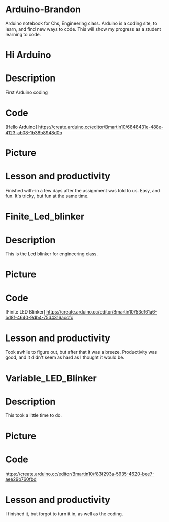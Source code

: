 # Arduino-Brandon

Arduino notebook for Chs, Engineering class. 
Arduino is a coding site, to learn, and find new ways to code. 
This will show my progress as a student learning to code. 


# Hi Arduino 

# Description
First Arduino coding
# Code 
[Hello Arduino] 
https://create.arduino.cc/editor/Bmartin10/6848431e-488e-4123-ab08-1b38b8948d0b

# Picture

# Lesson and productivity
Finished with-in  a few days after the assignment was told to us. 
Easy, and fun. It's tricky, but fun at the same time. 

# Finite_Led_blinker

# Description
This is the Led blinker for engineering class.

# Picture 


# Code 
[Finite LED Blinker] 
https://create.arduino.cc/editor/Bmartin10/53e161a6-bd8f-4640-9db4-75d4316accfc

# Lesson and productivity

Took awhile to figure out, but after that it was a breeze. 
Productivity was good, and it didn't seem as hard as I thought it would be. 

# Variable_LED_Blinker

# Description
This took a little time to do. 

# Picture 

# Code 
https://create.arduino.cc/editor/Bmartin10/f83f293a-5935-4620-bee7-aee29b760fbd

# Lesson and productivity
I finished it, but forgot to turn it in, as well as the coding. 

